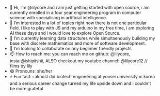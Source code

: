 - 👋 Hi, I’m @lilycore and i am just getting started with open source, i am currently enrolled in a four year engineering program in computer science with specialising in artificial intelligence.
- 👀 I’m interested in a lot of topics right now there is not one particular field, i like to play with JS and my arduino in my free time, i am exploring AI these days and i would love to explore Open Source. 
- 🌱 I’m currently learning data structures while simultaenously building my base with discrete mathematics and more of software development.
- 💞️ I’m looking to collaborate on any beginner friendly projects
- 📫 How to reach me: you can reach me on github: @lilycore, insta:@ishipiishii, ALSO checkout my youtube channel: @lilycore12 // films by lily
- 😄 Pronouns: she/her
- ⚡ Fun fact: i almost did biotech engineering at yonsei univerisity in korea and a serious career change turned my life upside down and i couldn't be more grateful

<!---
lilycore/lilycore is a ✨ special ✨ repository because its `README.md` (this file) appears on your GitHub profile.
You can click the Preview link to take a look at your changes.
--->

